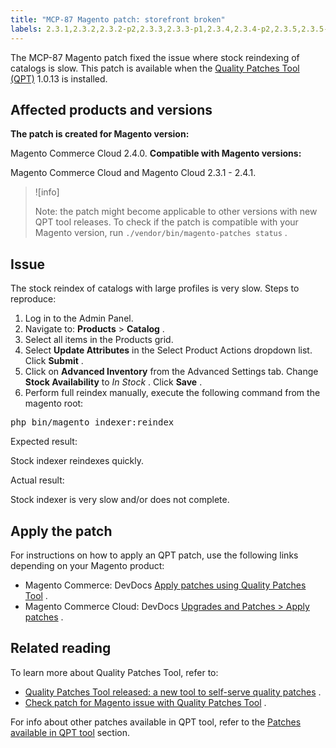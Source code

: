 ```yaml
---
title: "MCP-87 Magento patch: storefront broken"
labels: 2.3.1,2.3.2,2.3.2-p2,2.3.3,2.3.3-p1,2.3.4,2.3.4-p2,2.3.5,2.3.5-p1,2.3.5-p2,2.3.6,2.4.0,2.4.0-p1,2.4.1,QPT 1.0.13,Magento Commerce,Magento Commerce Cloud,Quality Patches Tool,catalog,index,performance,products,reindex,slow response,store,support tools
---
```


The MCP-87 Magento patch fixed the issue where stock reindexing of catalogs is slow. This patch is available when the [Quality Patches Tool (QPT)](https://support.magento.com/hc/en-us/articles/360047139492) 1.0.13 is installed.

## Affected products and versions

 **The patch is created for Magento version:** 

Magento Commerce Cloud 2.4.0. **Compatible with Magento versions:** 

Magento Commerce Cloud and Magento Cloud 2.3.1 - 2.4.1.

>![info]
>
>Note: the patch might become applicable to other versions with new QPT tool releases. To check if the patch is compatible with your Magento version, run `./vendor/bin/magento-patches status` .

## Issue

The stock reindex of catalogs with large profiles is very slow. <span class="wysiwyg-underline">Steps to reproduce:</span> 

1. Log in to the Admin Panel.
1. Navigate to: **Products** > **Catalog** .
1. Select all items in the Products grid.
1. Select **Update Attributes** in the Select Product Actions dropdown list. Click **Submit** .
1. Click on **Advanced Inventory** from the Advanced Settings tab. Change **Stock Availability** to *In Stock* . Click **Save** .
1. Perform full reindex manually, execute the following command from the magento root:

<pre>php bin/magento indexer:reindex</pre>

 <span class="wysiwyg-underline">Expected result:</span> 

Stock indexer reindexes quickly.

 <span class="wysiwyg-underline">Actual result:</span> 

Stock indexer is very slow and/or does not complete.

## Apply the patch

For instructions on how to apply an QPT patch, use the following links depending on your Magento product:

* Magento Commerce: DevDocs [Apply patches using Quality Patches Tool](https://devdocs.magento.com/guides/v2.4/comp-mgr/patching/mqp.html) .
* Magento Commerce Cloud: DevDocs [Upgrades and Patches > Apply patches](https://devdocs.magento.com/cloud/project/project-patch.html) .

## Related reading

To learn more about Quality Patches Tool, refer to:

* [Quality Patches Tool released: a new tool to self-serve quality patches](https://support.magento.com/hc/en-us/articles/360047139492) .
* [Check patch for Magento issue with Quality Patches Tool](https://support.magento.com/hc/en-us/articles/360047125252) .

For info about other patches available in QPT tool, refer to the [Patches available in QPT tool](https://support.magento.com/hc/en-us/sections/360010506631-Patches-available-in-QPT-tool-) section.